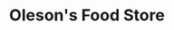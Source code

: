 ---
title: "Oleson's Food Store"
url: /traverse-city/olesons-food-store-east-hammond-road/
shop: supermarket
---